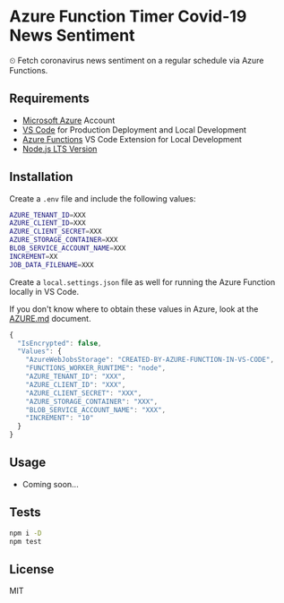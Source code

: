 # Azure Function Timer Covid-19 News Sentiment

⏲ Fetch coronavirus news sentiment on a regular schedule via Azure Functions.

## Requirements

- [Microsoft Azure](https://portal.azure.com) Account
- [VS Code](https://code.visualstudio.com/) for Production Deployment
and Local Development
- [Azure Functions](https://marketplace.visualstudio.com/items?itemName=ms-azuretools.vscode-azurefunctions)
VS Code Extension for Local Development
- [Node.js LTS Version](https://nodejs.org/en/about/releases/)

## Installation

Create a `.env` file and include the following values:

```sh
AZURE_TENANT_ID=XXX
AZURE_CLIENT_ID=XXX
AZURE_CLIENT_SECRET=XXX
AZURE_STORAGE_CONTAINER=XXX
BLOB_SERVICE_ACCOUNT_NAME=XXX
INCREMENT=XX
JOB_DATA_FILENAME=XXX
```

Create a `local.settings.json` file as well for running the Azure Function
locally in VS Code.

If you don't know where to obtain these values in Azure,
look at the [AZURE.md](AZURE.md) document.

```js
{
  "IsEncrypted": false,
  "Values": {
    "AzureWebJobsStorage": "CREATED-BY-AZURE-FUNCTION-IN-VS-CODE",
    "FUNCTIONS_WORKER_RUNTIME": "node",
    "AZURE_TENANT_ID": "XXX",
    "AZURE_CLIENT_ID": "XXX",
    "AZURE_CLIENT_SECRET": "XXX",
    "AZURE_STORAGE_CONTAINER": "XXX",
    "BLOB_SERVICE_ACCOUNT_NAME": "XXX",
    "INCREMENT": "10"
  }
}
```

## Usage

- Coming soon...

## Tests

```sh
npm i -D
npm test
```

## License

MIT
